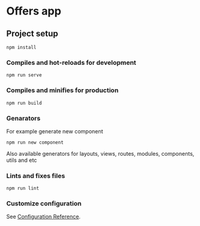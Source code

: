 # Offers app

## Project setup

```
npm install
```

### Compiles and hot-reloads for development

```
npm run serve
```

### Compiles and minifies for production

```
npm run build
```

### Genarators

For example generate new component

```
npm run new component
```

Also available generators for layouts, views, routes, modules, components, utils and etc

### Lints and fixes files

```
npm run lint
```

### Customize configuration

See [Configuration Reference](https://cli.vuejs.org/config/).
